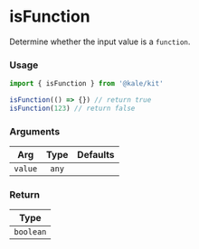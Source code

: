 # isFunction

Determine whether the input value is a `function`.

### Usage

```ts
import { isFunction } from '@kale/kit'

isFunction(() => {}) // return true
isFunction(123) // return false
```

### Arguments

| Arg     | Type  | Defaults |
| ------- | :---: | -------: |
| `value` | `any` |          |

### Return

|   Type    |
| :-------: |
| `boolean` |
